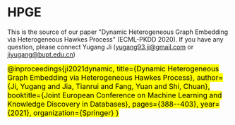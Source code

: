 # HPGE

This is the source of our paper "Dynamic Heterogeneous Graph Embedding via Heterogeneous Hawkes Process" (ECML-PKDD 2020). If you have any question, please connect Yugang Ji (yugang93.ji@gmail.com or jiyugang@bupt.edu.cn)


<font size=3.5><mark>
@inproceedings{ji2021dynamic,
  title={Dynamic Heterogeneous Graph Embedding via Heterogeneous Hawkes Process},
  author={Ji, Yugang and Jia, Tianrui and Fang, Yuan and Shi, Chuan},
  booktitle={Joint European Conference on Machine Learning and Knowledge Discovery in Databases},
  pages={388--403},
  year={2021},
  organization={Springer}
}
</mark></font>
